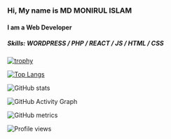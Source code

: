 ### Hi, My name is MD MONIRUL ISLAM
#### I am a Web Developer

##### Skills: WORDPRESS / PHP / REACT / JS / HTML / CSS

[![trophy](https://github-profile-trophy.vercel.app/?username=isMonirulIslam)](https://github.com/ryo-ma/github-profile-trophy)

[![Top Langs](https://github-readme-stats.vercel.app/api/top-langs/?username=isMonirulIslam)](https://github.com/anuraghazra/github-readme-stats)

![GitHub stats](https://github-readme-stats.vercel.app/api?username=isMonirulIslam&show_icons=true)  

![GitHub Activity Graph](https://activity-graph.herokuapp.com/graph?username=isMonirulIslam)  

![GitHub metrics](https://metrics.lecoq.io/isMonirulIslam)  

![Profile views](https://gpvc.arturio.dev/isMonirulIslam)  
